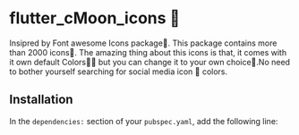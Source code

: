 # flutter_cMoon_icons 🥳

Insipred by Font awesome Icons package🤗. This package contains more than 2000 icons🥰.
The amazing thing about this icons is that, it comes with it own default Colors🙌🏽 but you can change it to your own choice🤩.No need to bother yourself searching for social media icon 😬 colors.

## Installation

In the `dependencies:` section of your `pubspec.yaml`, add the following line:


